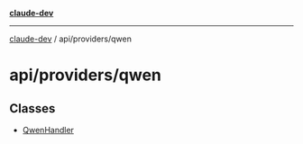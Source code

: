 [**claude-dev**](../../../README.md)

***

[claude-dev](../../../README.md) / api/providers/qwen

# api/providers/qwen

## Classes

- [QwenHandler](classes/QwenHandler.md)
